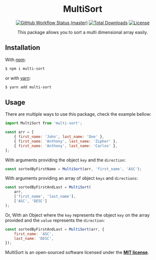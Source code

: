 <h1 align="center" style="border:none !important">
    MultiSort
</h1>

<p align="center">
    <a href="https://github.com/xiCO2k/multi-sort/actions"><img alt="GitHub Workflow Status (master)" src="https://img.shields.io/github/workflow/status/xiCO2k/multi-sort/Tests/master"></a>
    <a href="https://www.npmjs.com/package/multi-sort"><img alt="Total Downloads" src="https://img.shields.io/npm/dt/multi-sort.svg"></a>
    <a href="https://www.npmjs.com/package/multi-sort"><img alt="License" src="https://img.shields.io/npm/l/multi-sort.svg?sanitize=true"></a>
</p>

<p align="center">
    This package allows you to sort a multi dimensional array easily.
</p>

## Installation
With [npm](https://www.npmjs.com):
```sh
$ npm i multi-sort
```
or with [yarn](https://yarnpkg.com):
```sh
$ yarn add multi-sort
```

## Usage

There are multiple ways to use this package, check the example bellow:

```js
import MultiSort from 'multi-sort';

const arr = [
    { first_name: 'John', last_name: 'Doe' },
    { first_name: 'Anthony', last_name: 'Zipher' },
    { first_name: 'Anthony', last_name: 'Carlos' },
];
```

With arguments providing the object `key` and the `direction`:

```js
const sortedByFirstName = MultiSort(arr, 'first_name', 'ASC');
```

With arguments providing an array of object `keys` and `directions`:

```js
const sortedByFirstAndLast = MultiSort(
    arr,
    ['first_name', 'last_name'],
    ['ASC', 'DESC']
);
```

Or, With an Object where the `key` represents the object `key` on the array provided and the `value` represents
the `direction`:

```js
const sortedByFirstAndLast = MultiSort(arr, {
    first_name: 'ASC',
    last_name: 'DESC',
});
```

MultiSort is an open-sourced software licensed under the **[MIT license](https://opensource.org/licenses/MIT)**.
